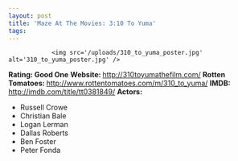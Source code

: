 ```yaml
---
layout: post
title: 'Maze At The Movies: 3:10 To Yuma'
tags:
---
```



                <img src='/uploads/310_to_yuma_poster.jpg' alt='310_to_yuma_poster.jpg' />
<p><strong>Rating: Good One</strong>
<strong>Website: </strong><a href="http://310toyumathefilm.com/"><a href="http://310toyumathefilm.com/">http://310toyumathefilm.com/</a></a>
<strong>Rotten Tomatoes: </strong><a href="http://www.rottentomatoes.com/m/310_to_yuma/"><a href="http://www.rottentomatoes.com/m/310_to_yuma/">http://www.rottentomatoes.com/m/310_to_yuma/</a></a>
<strong>IMDB: </strong><a href="http://imdb.com/title/tt0381849/"><a href="http://imdb.com/title/tt0381849/">http://imdb.com/title/tt0381849/</a></a>
<strong>Actors: </strong></p>
<ul>
<li>Russell Crowe</li>
<li>Christian Bale</li>
<li>Logan Lerman</li>
<li>Dallas Roberts</li>
<li>Ben Foster</li>
<li>Peter Fonda</li>
</ul>
